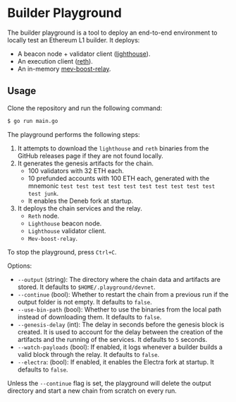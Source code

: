 # Builder Playground

The builder playground is a tool to deploy an end-to-end environment to locally test an Ethereum L1 builder. It deploys:

- A beacon node + validator client ([lighthouse](https://github.com/sigp/lighthouse)).
- An execution client ([reth](https://github.com/paradigmxyz/reth)).
- An in-memory [mev-boost-relay](https://github.com/flashbots/mev-boost-relay).

## Usage

Clone the repository and run the following command:

```bash
$ go run main.go
```

The playground performs the following steps:

1. It attempts to download the `lighthouse` and `reth` binaries from the GitHub releases page if they are not found locally.
2. It generates the genesis artifacts for the chain.
   - 100 validators with 32 ETH each.
   - 10 prefunded accounts with 100 ETH each, generated with the mnemonic `test test test test test test test test test test test junk`.
   - It enables the Deneb fork at startup.
3. It deploys the chain services and the relay.
   - `Reth` node.
   - `Lighthouse` beacon node.
   - `Lighthouse` validator client.
   - `Mev-boost-relay`.

To stop the playground, press `Ctrl+C`.

Options:

- `--output` (string): The directory where the chain data and artifacts are stored. It defaults to `$HOME/.playground/devnet`.
- `--continue` (bool): Whether to restart the chain from a previous run if the output folder is not empty. It defaults to `false`.
- `--use-bin-path` (bool): Whether to use the binaries from the local path instead of downloading them. It defaults to `false`.
- `--genesis-delay` (int): The delay in seconds before the genesis block is created. It is used to account for the delay between the creation of the artifacts and the running of the services. It defaults to `5` seconds.
- `--watch-payloads` (bool): If enabled, it logs whenever a builder builds a valid block through the relay. It defaults to `false`.
- `--electra`: (bool): If enabled, it enables the Electra fork at startup. It defaults to `false`.

Unless the `--continue` flag is set, the playground will delete the output directory and start a new chain from scratch on every run.
